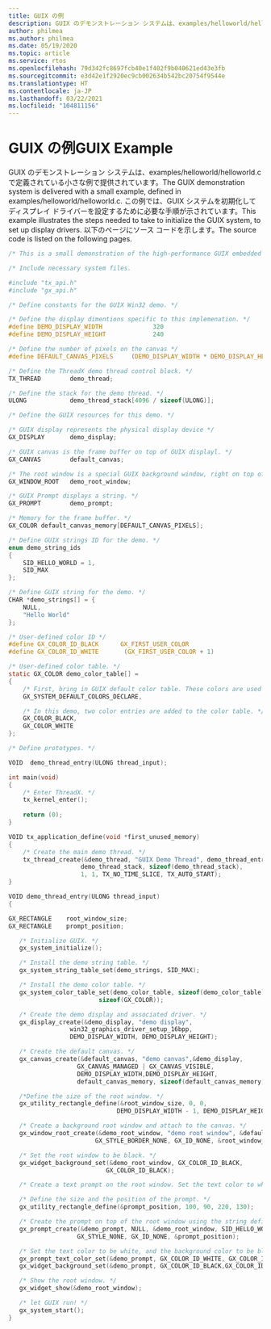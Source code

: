 ```yaml
---
title: GUIX の例
description: GUIX のデモンストレーション システムは、examples/helloworld/helloworld.c で定義されている小さな例で提供されています。
author: philmea
ms.author: philmea
ms.date: 05/19/2020
ms.topic: article
ms.service: rtos
ms.openlocfilehash: 79d342fc8697fcb40e1f402f9b040621ed43e3fb
ms.sourcegitcommit: e3d42e1f2920ec9cb002634b542bc20754f9544e
ms.translationtype: HT
ms.contentlocale: ja-JP
ms.lasthandoff: 03/22/2021
ms.locfileid: "104811156"
---
```

# <a name="guix-example"></a><span data-ttu-id="da85d-103">GUIX の例</span><span class="sxs-lookup"><span data-stu-id="da85d-103">GUIX Example</span></span>

<span data-ttu-id="da85d-104">GUIX のデモンストレーション システムは、examples/helloworld/helloworld.c で定義されている小さな例で提供されています。</span><span class="sxs-lookup"><span data-stu-id="da85d-104">The GUIX demonstration system is delivered with a small example, defined in examples/helloworld/helloworld.c.</span></span> <span data-ttu-id="da85d-105">この例では、GUIX システムを初期化してディスプレイ ドライバーを設定するために必要な手順が示されています。</span><span class="sxs-lookup"><span data-stu-id="da85d-105">This example illustrates the steps needed to take to initialize the GUIX system, to set up display drivers.</span></span> <span data-ttu-id="da85d-106">以下のページにソース コードを示します。</span><span class="sxs-lookup"><span data-stu-id="da85d-106">The source code is listed on the following pages.</span></span>

```c
/* This is a small demonstration of the high-performance GUIX embedded UI run-time environment. This demonstration consists of a simple "Hello World" prompt on top of the root window. */

/* Include necessary system files.

#include "tx_api.h"
#include "gx_api.h"

/* Define constants for the GUIX Win32 demo. */

/* Define the display dimentions specific to this implemenation. */
#define DEMO_DISPLAY_WIDTH              320
#define DEMO_DISPLAY_HEIGHT             240

/* Define the number of pixels on the canvas */
#define DEFAULT_CANVAS_PIXELS     (DEMO_DISPLAY_WIDTH * DEMO_DISPLAY_HEIGHT)

/* Define the ThreadX demo thread control block. */
TX_THREAD        demo_thread;

/* Define the stack for the demo thread. */
ULONG            demo_thread_stack[4096 / sizeof(ULONG)];

/* Define the GUIX resources for this demo. */

/* GUIX display represents the physical display device */
GX_DISPLAY       demo_display;

/* GUIX canvas is the frame buffer on top of GUIX displayl. */
GX_CANVAS        default_canvas;

/* The root window is a special GUIX background window, right on top of the canvas. */
GX_WINDOW_ROOT   demo_root_window;

/* GUIX Prompt displays a string. */
GX_PROMPT        demo_prompt;

/* Memory for the frame buffer. */
GX_COLOR default_canvas_memory[DEFAULT_CANVAS_PIXELS];

/* Define GUIX strings ID for the demo. */ 
enum demo_string_ids
{
    SID_HELLO_WORLD = 1,
    SID_MAX
};

/* Define GUIX string for the demo. */
CHAR *demo_strings[] = {
    NULL,
    "Hello World"
};

/* User-defined color ID */
#define GX_COLOR_ID_BLACK      GX_FIRST_USER_COLOR
#define GX_COLOR_ID_WHITE       (GX_FIRST_USER_COLOR + 1)

/* User-defined color table. */
static GX_COLOR demo_color_table[] =
{
    /* First, bring in GUIX default color table. These colors are used by GUIX internals. */ 
    GX_SYSTEM_DEFAULT_COLORS_DECLARE,

    /* In this demo, two color entries are added to the color table. */
    GX_COLOR_BLACK,
    GX_COLOR_WHITE 
};

/* Define prototypes. */

VOID  demo_thread_entry(ULONG thread_input);

int main(void)
{
    /* Enter ThreadX. */ 
    tx_kernel_enter();
    
    return (0);
}

VOID tx_application_define(void *first_unused_memory)
{
    /* Create the main demo thread. */
    tx_thread_create(&demo_thread, "GUIX Demo Thread", demo_thread_entry, 0, 
                    demo_thread_stack, sizeof(demo_thread_stack),
                    1, 1, TX_NO_TIME_SLICE, TX_AUTO_START);
}

VOID demo_thread_entry(ULONG thread_input)
{

GX_RECTANGLE    root_window_size;
GX_RECTANGLE    prompt_position;

   /* Initialize GUIX. */ 
   gx_system_initialize();

   /* Install the demo string table. */
   gx_system_string_table_set(demo_strings, SID_MAX);

   /* Install the demo color table. */
   gx_system_color_table_set(demo_color_table, sizeof(demo_color_table) / 
                         sizeof(GX_COLOR));

   /* Create the demo display and associated driver. */
   gx_display_create(&demo_display, "demo display",
                 win32_graphics_driver_setup_16bpp, 
                 DEMO_DISPLAY_WIDTH, DEMO_DISPLAY_HEIGHT);

   /* Create the default canvas. */
   gx_canvas_create(&default_canvas, "demo canvas",&demo_display,
                   GX_CANVAS_MANAGED | GX_CANVAS_VISIBLE, 
                   DEMO_DISPLAY_WIDTH,DEMO_DISPLAY_HEIGHT,
                   default_canvas_memory, sizeof(default_canvas_memory));

   /*Define the size of the root window. */
   gx_utility_rectangle_define(&root_window_size, 0, 0,
                              DEMO_DISPLAY_WIDTH - 1, DEMO_DISPLAY_HEIGHT - 1);

   /* Create a background root window and attach to the canvas. */
   gx_window_root_create(&demo_root_window, "demo root window", &default_canvas,
                        GX_STYLE_BORDER_NONE, GX_ID_NONE, &root_window_size);

   /* Set the root window to be black. */
   gx_widget_background_set(&demo_root_window, GX_COLOR_ID_BLACK, 
                           GX_COLOR_ID_BLACK);

   /* Create a text prompt on the root window. Set the text color to white, and the background to black. */

   /* Define the size and the position of the prompt. */
   gx_utility_rectangle_define(&prompt_position, 100, 90, 220, 130);

   /* Create the prompt on top of the root window using the string defined by string ID SID_HELLO_WORLD. */
   gx_prompt_create(&demo_prompt, NULL, &demo_root_window, SID_HELLO_WORLD, 
                   GX_STYLE_NONE, GX_ID_NONE, &prompt_position);

   /* Set the text color to be white, and the background color to be black. */ 
   gx_prompt_text_color_set(&demo_prompt, GX_COLOR_ID_WHITE, GX_COLOR_ID_WHITE);
   gx_widget_background_set(&demo_prompt, GX_COLOR_ID_BLACK,GX_COLOR_ID_BLACK);

   /* Show the root window. */
   gx_widget_show(&demo_root_window);

   /* let GUIX run! */
   gx_system_start();
}
```

